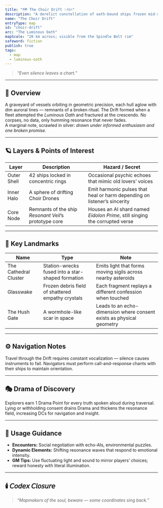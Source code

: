 ```yaml
---
title: "🗺️ The Choir Drift ✨⛓️🔥"
description: "A derelict constellation of oath-bound ships frozen mid-song."
name: "The Choir Drift"
entryType: map
id: "choir-drift"
arc: "The Luminous Oath"
mapScale: "20 km across; visible from the Spindle Belt rim"
safeword: fiction
publish: true
tags:
  - map
  - luminous-oath
---
```


> *“Even silence leaves a chart.”*

---

## 🧭 Overview  

A graveyard of vessels orbiting in geometric precision, each hull aglow with dim auroral lines — remnants of a broken ritual.  The Drift formed when a fleet attempted the *Luminous Oath* and fractured at the crescendo.  No corpses, no data, only humming resonance that never fades.  
A marginal note, scrawled in silver: *drawn under informed enthusiasm and one broken promise.*

---

## 🪐 Layers & Points of Interest  

| Layer | Description | Hazard / Secret |
|--------|--------------|-----------------|
| Outer Shell | 42 ships locked in concentric rings | Occasional psychic echoes that mimic old lovers’ voices |
| Inner Halo | A sphere of drifting Choir Drones | Emit harmonic pulses that heal or harm depending on listener’s sincerity |
| Core Node | Remnants of the ship *Resonant Veil*’s prototype core | Houses an AI shard named *Eidolon Prime*, still singing the corrupted verse |

---

## 🌌 Key Landmarks  

| Name | Type | Note |
|------|------|------|
| The Cathedral Cluster | Station-wrecks fused into a star-shaped formation | Emits light that forms moving sigils across nearby asteroids |
| Glasswake | Frozen debris field of shattered empathy crystals | Each fragment replays a different confession when touched |
| The Hush Gate | A wormhole-like scar in space | Leads to an echo-dimension where consent exists as physical geometry |

---

## ⚙️ Navigation Notes  

Travel through the Drift requires constant vocalization — silence causes instruments to fail.  Navigators must perform call-and-response chants with their ships to maintain orientation.  

---

## 🎭 Drama of Discovery  

Explorers earn 1 Drama Point for every truth spoken aloud during traversal.  Lying or withholding consent drains Drama and thickens the resonance field, increasing DCs for navigation and insight.  

---

## 📜 Usage Guidance  

- **Encounters:** Social negotiation with echo-AIs, environmental puzzles.  
- **Dynamic Elements:** Shifting resonance waves that respond to emotional intensity.  
- **GM Tips:** Use fluctuating light and sound to mirror players’ choices; reward honesty with literal illumination.  

---

## 🕯️ 𝘊𝘰𝘥𝘦𝘹 𝘊𝘭𝘰𝘴𝘶𝘳𝘦  

> *“Mapmakers of the soul, beware — some coordinates sing back.”*
